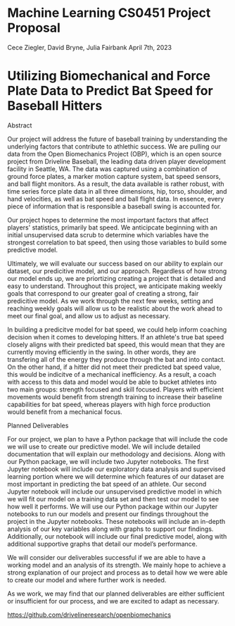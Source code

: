 # Machine Learning CS0451 Project Proposal

Cece Ziegler, David Bryne, Julia Fairbank
April 7th, 2023

# Utilizing Biomechanical and Force Plate Data to Predict Bat Speed for Baseball Hitters

Abstract

Our project will address the future of baseball training by understanding the underlying factors that contribute to athlethic success. We are pulling our data from the Open Biomechanics Project (OBP), which is an open source project from Driveline Baseball, the leading data driven player development facility in Seattle, WA. The data was captured using a combination of ground force plates, a marker motion capture system, bat speed sensors, and ball flight monitors. As a result, the data available is rather robust, with time series force plate data in all three dimensions, hip, torso, shoulder, and hand velocities, as well as bat speed and ball flight data. In essence, every piece of information that is responsible a baseball swing is accounted for. 

Our project hopes to determine the most important factors that affect players' statistics, primarily bat speed. We anticipcate beginning with an initial unsupervised data scrub to determine which variables have the strongest correlation to bat speed, then using those variables to build some predictive model. 

Ultimately, we will evaluate our success based on our ability to explain our dataset, our predicitive model, and our approach. Regardless of how strong our model ends up, we are priortizing creating a project that is detailed and easy to understand. Throughout this project, we anticipate making weekly goals that correspond to our greater goal of creating a strong, fair predicitive model. As we work through the next few weeks, setting and reaching weekly goals will allow us to be realistic about the work ahead to meet our final goal, and allow us to adjust as necessary. 

In building a predicitve model for bat speed, we could help inform coaching decision when it comes to developing hitters. If an athlete's true bat speed closely aligns with their predicted bat speed, this would mean that they are currently moving efficiently in the swing. In other words, they are transfering all of the energy they produce through the bat and into contact. On the other hand, if a hitter did not meet their predicted bat speed value, this would be indicitve of a mechanical inefficiency. As a result, a coach with access to this data and model would be able to bucket athletes into two main groups: strength focused and skill focused. Players with efficient movements would benefit from strength training to increase their baseline capabilities for bat speed, whereas players with high force production would benefit from a mechanical focus.

Planned Deliverables

For our project, we plan to have a Python package that will include the code we will use to create our predictive model. We will include detailed documentation that will explain our methodology and decisions. Along with our Python package, we will include two Jupyter notebooks. The first Jupyter notebook will include our exploratory data analysis and supervised learning portion where we will determine which features of our dataset are most important in predicting the bat speed of an athlete. Our second Jupyter notebook will include our unsupervised predictive model in which we will fit our model on a training data set and then test our model to see how well it performs. We will use our Python package within our Jupyter notebooks to run our models and present our findings throughout the project in the Jupyter notebooks. These notebooks will include an in-depth analysis of our key variables along with graphs to support our findings. Additionally, our notebook will include our final predictive model, along with additional supportive graphs that detail our model’s performance. 

We will consider our deliverables successful if we are able to have a working model and an analysis of its strength. We mainly hope to achieve a strong explanation of our project and process as to detail how we were able to create our model and where further work is needed. 

As we work, we may find that our planned deliverables are either sufficient or insufficient for our process, and we are excited to adapt as necessary.


https://github.com/drivelineresearch/openbiomechanics

